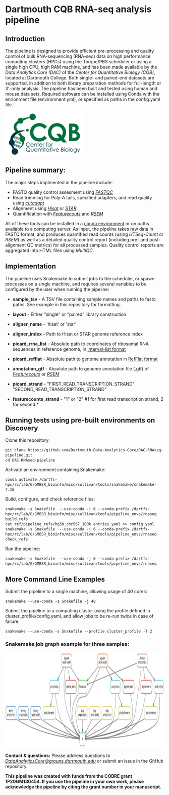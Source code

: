 # Dartmouth CQB RNA-seq analysis pipeline

## Introduction 
The pipeline is designed to provide efficient pre-processing and quality control of bulk RNA-sequencing (RNA-seq) data on high performance computing clusters (HPCs) using the Torque/PBS scheduler or using a single high CPU, high RAM machine, and has been made available by the *Data Analytics Core (DAC)* of the *Center for Quantitative Biology (CQB)*, located at Dartmouth College. Both single- and paired-end datasets are supported, in addition to both library preparation methods for full-length or 3'-only analysis. The pipeline has been built and tested using human and mouse data sets. Required software can be installed using Conda with the enrionment file (environment.yml), or specified as paths in the config.yaml file.

<img src="img/cqb_logo.jpg" width="250" height="140" >

## Pipeline summary:
The major steps implmented in the pipeline include: 

- FASTQ quality control assesment using [*FASTQC*](https://www.bioinformatics.babraham.ac.uk/projects/fastqc/)
- Read trimming for Poly-A tails, specified adapters, and read quality using [*cutadapt*](https://cutadapt.readthedocs.io/en/stable/)
- Alignment using [*Hisat*](https://daehwankimlab.github.io/hisat2/) or [*STAR*](https://github.com/alexdobin/STAR)
- Quantification with [*Featurecouts*](http://subread.sourceforge.net/) and [*RSEM*](https://deweylab.github.io/RSEM/)

All of these tools can be installed in a [conda environment](https://docs.conda.io/en/latest/) or on paths available to a computing server. As input, the pipeline takes raw data in FASTQ format, and produces quantified read counts (using *HTSeq-Count* or *RSEM*) as well as a detailed quality control report (including pre- and post-alignment QC metrics) for all processed samples. Quality control reports are aggregated into HTML files using *MultiQC*. 

## Implementation
The pipeline uses Snakemake to submit jobs to the scheduler, or spawn processes on a single machine, and requires several variables to be configured by the user when running the pipeline: 
* **sample_tsv** - A TSV file containing sample names and paths to fastq paths.  See example in this repository for formatting.
* **layout** - Either "single" or "paired" library construction.  

* **aligner_name** - 'hisat' or 'star'
* **aligner_index** - Path to Hisat or STAR genome reference index  

* **picard_rrna_list** - Absolute path to coordinates of ribosomal RNA sequences in reference genome, in [interval-list format](https://gatk.broadinstitute.org/hc/en-us/articles/360035531852-Intervals-and-interval-lists)
* **picard_refflat** - Absolute path to genome annotation in [RefFlat format](https://gatk.broadinstitute.org/hc/en-us/articles/360040509431-CollectRnaSeqMetrics-Picard-)  

* **annotation_gtf** - Absolute path to genome annotation file (.gtf) of [*Featurecouts*](http://subread.sourceforge.net/) or [*RSEM*](https://deweylab.github.io/RSEM/)
* **picard_strand** - "FIRST_READ_TRANSCRIPTION_STRAND" "SECOND_READ_TRANSCRIPTION_STRAND"
* **featurecounts_strand** - "1" or "2" #1 for first read transcription strand, 2 for second.*  

  
## Running tests using pre-built environments on Discovery
Clone this repository:
```shell
git clone https://github.com/Dartmouth-Data-Analytics-Core/DAC-RNAseq-pipeline.git
cd DAC-RNAseq-pipeline
```
Activate an environment containing Snakemake:
```shell
conda activate /dartfs-hpc/rc/lab/G/GMBSR_bioinfo/misc/sullivan/tools/snakemake/snakemake-7.18
```

Build, configure, and check reference files:
```shell
snakemake -s Snakefile  --use-conda -j 6 --conda-prefix /dartfs-hpc/rc/lab/G/GMBSR_bioinfo/misc/sullivan/tools/pipeline_envs/rnaseq build_refs
cat ref/pipeline_refs/hg38_chr567_100k.entries.yaml >> config.yaml
snakemake -s Snakefile  --use-conda -j 6 --conda-prefix /dartfs-hpc/rc/lab/G/GMBSR_bioinfo/misc/sullivan/tools/pipeline_envs/rnaseq check_refs
```
Run the pipeline:
```shell
snakemake -s Snakefile  --use-conda -j 6 --conda-prefix /dartfs-hpc/rc/lab/G/GMBSR_bioinfo/misc/sullivan/tools/pipeline_envs/rnaseq
```
  
  
## More Command Line Examples
Submit the pipeline to a single machine, allowing usage of 40 cores:
```shell
snakemake --use-conda -s Snakefile -j 40
```

Submit the pipeline to a computing cluster using the profile defined in cluster_profile/config.yaml, and allow jobs to be re-run twice in case of failure:
```shell
snakemake --use-conda -s Snakefile --profile cluster_profile -T 2
```

### Snakemake job graph example for three samples:
<img src="img/dag.svg" width="1024" height="300" >

**Contact & questions:** 
Please address questions to *DataAnalyticsCore@groups.dartmouth.edu* or submit an issue in the GitHub repository. 

**This pipeline was created with funds from the COBRE grant **1P20GM130454**. 
If you use the pipeline in your own work, please acknowledge the pipeline by citing the grant number in your manuscript.**

